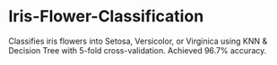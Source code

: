 # Iris-Flower-Classification
Classifies iris flowers into Setosa, Versicolor, or Virginica using KNN &amp; Decision Tree with 5-fold cross-validation. Achieved 96.7% accuracy.
